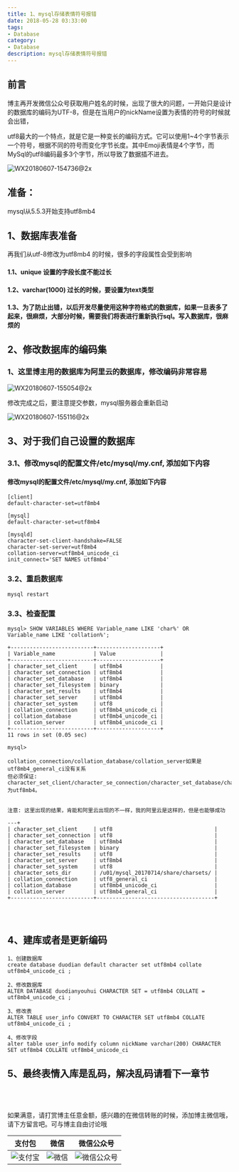 ```yaml
---
title: 1、mysql存储表情符号报错
date: 2018-05-28 03:33:00
tags: 
- Database
category: 
- Database
description: mysql存储表情符号报错
---
```

<!-- image url 
https://raw.githubusercontent.com/HealerJean123/HealerJean123.github.io/master/blogImages
　　首行缩进
<font color="red">  </font>
-->

## 前言

博主再开发微信公众号获取用户姓名的时候，出现了很大的问题，一开始只是设计的数据库的编码为UTF-8，但是在当用户的nickName设置为表情的符号的时候就会出错，
<br/>

utf8最大的一个特点，就是它是一种变长的编码方式。它可以使用1~4个字节表示一个符号，根据不同的符号而变化字节长度。其中Emoji表情是4个字节，而MySql的utf8编码最多3个字节，所以导致了数据插不进去。


![WX20180607-154736@2x](https://raw.githubusercontent.com/HealerJean123/HealerJean123.github.io/master/blogImages/WX20180607-154736@2x.png)




## 准备：
mysql从5.5.3开始支持utf8mb4


## 1、数据库表准备

再我们从utf-8修改为utf8mb4 的时候，很多的字段属性会受到影响

#### 1.1、unique 设置的字段长度不能过长

#### 1.2、varchar(1000) 过长的时候，要设置为text类型

#### 1.3、为了防止出错，以后开发尽量使用这种字符格式的数据库，如果一旦表多了起来，很麻烦，大部分时候，需要我们将表进行重新执行sql。写入数据库，很麻烦的


## 2、修改数据库的编码集

### 1、这里博主用的数据库为阿里云的数据库，修改编码非常容易

![WX20180607-155054@2x](https://raw.githubusercontent.com/HealerJean123/HealerJean123.github.io/master/blogImages/WX20180607-155054@2x.png)

修改完成之后，要注意提交参数，mysql服务器会重新启动


![WX20180607-155116@2x](https://raw.githubusercontent.com/HealerJean123/HealerJean123.github.io/master/blogImages/WX20180607-155116@2x.png)



## 3、对于我们自己设置的数据库

### 3.1、修改mysql的配置文件/etc/mysql/my.cnf, 添加如下内容

#### 修改mysql的配置文件/etc/mysql/my.cnf, 添加如下内容


```
[client]
default-character-set=utf8mb4

[mysql]
default-character-set=utf8mb4

[mysqld]
character-set-client-handshake=FALSE
character-set-server=utf8mb4
collation-server=utf8mb4_unicode_ci
init_connect='SET NAMES utf8mb4'
```


### 3.2、重启数据库


```
mysql restart
```


### 3.3、检查配置


```
mysql> SHOW VARIABLES WHERE Variable_name LIKE 'char%' OR Variable_name LIKE 'collation%';

+--------------------------+--------------------+
| Variable_name            | Value              |
+--------------------------+--------------------+
| character_set_client     | utf8mb4            |
| character_set_connection | utf8mb4            |
| character_set_database   | utf8mb4            |
| character_set_filesystem | binary             |
| character_set_results    | utf8mb4            |
| character_set_server     | utf8mb4            |
| character_set_system     | utf8               |
| collation_connection     | utf8mb4_unicode_ci |
| collation_database       | utf8mb4_unicode_ci |
| collation_server         | utf8mb4_unicode_ci |
+--------------------------+--------------------+
11 rows in set (0.05 sec)

mysql>

collation_connection/collation_database/collation_server如果是utf8mb4_general_ci没有关系
但必须保证:  character_set_client/character_se_connection/character_set_database/character_set_results/character_set_server为utf8mb4。


注意: 这里出现的结果，肯能和阿里云出现的不一样，我的阿里云是这样的，但是也能够成功

---+
| character_set_client     | utf8                                |
| character_set_connection | utf8                                |
| character_set_database   | utf8mb4                             |
| character_set_filesystem | binary                              |
| character_set_results    | utf8                                |
| character_set_server     | utf8mb4                             |
| character_set_system     | utf8                                |
| character_sets_dir       | /u01/mysql_20170714/share/charsets/ |
| collation_connection     | utf8_general_ci                     |
| collation_database       | utf8mb4_unicode_ci                  |
| collation_server         | utf8mb4_general_ci                  |
+--------------------------+-------------------------------------+




```



## 4、建库或者是更新编码


```
1、创建数据库
create database duodian default character set utf8mb4 collate utf8mb4_unicode_ci ;

2、修改数据库
ALTER DATABASE duodianyouhui CHARACTER SET = utf8mb4 COLLATE = utf8mb4_unicode_ci ;

3、修改表
ALTER TABLE user_info CONVERT TO CHARACTER SET utf8mb4 COLLATE utf8mb4_unicode_ci ;

4、修改字段
alter table user_info modify column nickName varchar(200) CHARACTER SET utf8mb4 COLLATE utf8mb4_unicode_ci

```



## 5、最终表情入库是乱码，解决乱码请看下一章节






<br/><br/><br/>
如果满意，请打赏博主任意金额，感兴趣的在微信转账的时候，添加博主微信哦， 请下方留言吧。可与博主自由讨论哦

|支付包 | 微信|微信公众号|
|:-------:|:-------:|:------:|
|![支付宝](https://raw.githubusercontent.com/HealerJean123/HealerJean123.github.io/master/assets/img/tctip/alpay.jpg) | ![微信](https://raw.githubusercontent.com/HealerJean123/HealerJean123.github.io/master/assets/img/tctip/weixin.jpg)|![微信公众号](https://raw.githubusercontent.com/HealerJean123/HealerJean123.github.io/master/assets/img/my/qrcode_for_gh_a23c07a2da9e_258.jpg)|




<!-- Gitalk 评论 start  -->

<link rel="stylesheet" href="https://unpkg.com/gitalk/dist/gitalk.css">
<script src="https://unpkg.com/gitalk@latest/dist/gitalk.min.js"></script> 
<div id="gitalk-container"></div>    
 <script type="text/javascript">
    var gitalk = new Gitalk({
		clientID: `1d164cd85549874d0e3a`,
		clientSecret: `527c3d223d1e6608953e835b547061037d140355`,
		repo: `HealerJean123.github.io`,
		owner: 'HealerJean123',
		admin: ['HealerJean123'],
		id: 'hggPtuojztScIcVZ',
    });
    gitalk.render('gitalk-container');
</script> 

<!-- Gitalk end -->

